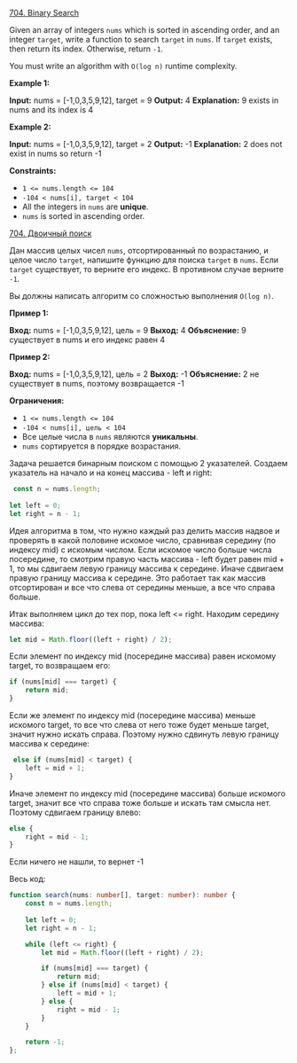 [704. Binary Search](https://leetcode.com/problems/binary-search/)

Given an array of integers `nums` which is sorted in ascending order, and an integer `target`, write a function to search `target` in `nums`. If `target` exists, then return its index. Otherwise, return `-1`.

You must write an algorithm with `O(log n)` runtime complexity.

**Example 1:**

**Input:** nums = [-1,0,3,5,9,12], target = 9
**Output:** 4
**Explanation:** 9 exists in nums and its index is 4

**Example 2:**

**Input:** nums = [-1,0,3,5,9,12], target = 2
**Output:** -1
**Explanation:** 2 does not exist in nums so return -1

**Constraints:**

- `1 <= nums.length <= 104`
- `-104 < nums[i], target < 104`
- All the integers in `nums` are **unique**.
- `nums` is sorted in ascending order.

[704. Двоичный поиск](https://leetcode.com/problems/binary-search/)

Дан массив целых чисел `nums`, отсортированный по возрастанию, и целое число `target`, напишите функцию для поиска `target` в `nums`. Если `target` существует, то верните его индекс. В противном случае верните `-1`.

Вы должны написать алгоритм со сложностью выполнения `O(log n)`.

**Пример 1:**

**Вход:** nums = [-1,0,3,5,9,12], цель = 9
**Выход:** 4
**Объяснение:** 9 существует в nums и его индекс равен 4

**Пример 2:**

**Вход:** nums = [-1,0,3,5,9,12], цель = 2
**Выход:** -1
**Объяснение:** 2 не существует в nums, поэтому возвращается -1

**Ограничения:**

- `1 <= nums.length <= 104`
- `-104 < nums[i], цель < 104`
- Все целые числа в `nums` являются **уникальны**.
- `nums` сортируется в порядке возрастания.

Задача решается бинарным поиском с помощью 2 указателей.
Создаем указатель на начало и на конец массива - left и right:

```typescript
 const n = nums.length;
    
let left = 0;
let right = n - 1;
```

Идея алгоритма в том, что нужно каждый раз делить массив надвое и проверять в какой половине искомое число, сравнивая середину (по индексу mid) с искомым числом. Если искомое число больше числа посередине, то смотрим правую часть массива - left будет равен mid + 1, то мы сдвигаем левую границу массива к середине. Иначе сдвигаем правую границу массива к середине. Это работает так как массив отсортирован и все что слева от середины меньше, а все что справа больше.

Итак выполняем цикл до тех пор, пока left <= right. Находим середину массива:

```typescript
let mid = Math.floor((left + right) / 2);
```

Если элемент по индексу mid (посередине массива) равен искомому target, то возвращаем его:

```typescript
if (nums[mid] === target) {
	return mid;
} 
```

Если же элемент по индексу mid (посередине массива) меньше искомого target, то все что слева от него тоже будет меньше target, значит нужно искать справа. Поэтому нужно сдвинуть левую границу массива к середине:

```typescript
 else if (nums[mid] < target) {
	left = mid + 1;
}
```

Иначе элемент по индексу mid (посередине массива) больше искомого target, значит все что справа тоже больше и искать там смысла нет. Поэтому сдвигаем границу влево:

```typescript
else {
	right = mid - 1;
}
```

Если ничего не нашли, то вернет -1

Весь код:

```typescript
function search(nums: number[], target: number): number {
    const n = nums.length;
    
    let left = 0;
    let right = n - 1;

    while (left <= right) {
        let mid = Math.floor((left + right) / 2);

        if (nums[mid] === target) {
            return mid;
        } else if (nums[mid] < target) {
            left = mid + 1;
        } else {
            right = mid - 1;
        }
    }

    return -1;
};
```

